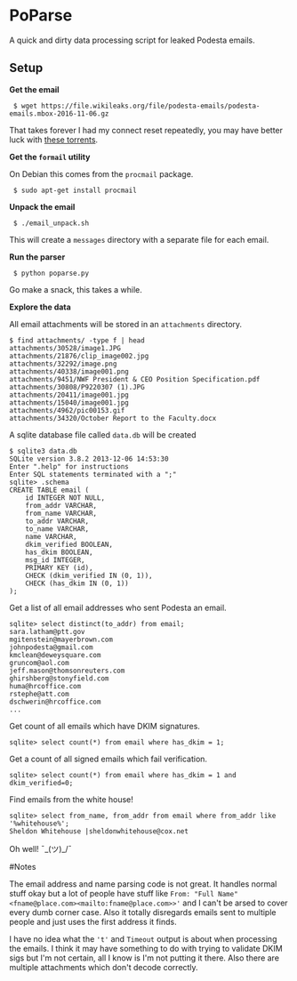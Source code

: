 # PoParse

A quick and dirty data processing script for leaked Podesta emails.


## Setup

__Get the email__

` $ wget https://file.wikileaks.org/file/podesta-emails/podesta-emails.mbox-2016-11-06.gz`

That takes forever I had my connect reset repeatedly, you may have better luck with [these torrents](https://www.reddit.com/r/WikiLeaks/comments/5an2yi/torrents_of_all_podesta_emails_sets_124_along/).

__Get the `formail` utility__

On Debian this comes from the `procmail` package.

` $ sudo apt-get install procmail`

__Unpack the email__

` $ ./email_unpack.sh`

This will create a `messages` directory with a separate file for each email.

__Run the parser__

` $ python poparse.py`

Go make a snack, this takes a while.

__Explore the data__

All email attachments will be stored in an `attachments` directory.

```
$ find attachments/ -type f | head
attachments/30528/image1.JPG
attachments/21876/clip_image002.jpg
attachments/32292/image.png
attachments/40338/image001.png
attachments/9451/NWF President & CEO Position Specification.pdf
attachments/30808/P9220307 (1).JPG
attachments/20411/image001.jpg
attachments/15040/image001.jpg
attachments/4962/pic00153.gif
attachments/34320/October Report to the Faculty.docx
```

A sqlite database file called `data.db` will be created


```
$ sqlite3 data.db 
SQLite version 3.8.2 2013-12-06 14:53:30
Enter ".help" for instructions
Enter SQL statements terminated with a ";"
sqlite> .schema
CREATE TABLE email (
	id INTEGER NOT NULL, 
	from_addr VARCHAR, 
	from_name VARCHAR, 
	to_addr VARCHAR, 
	to_name VARCHAR, 
	name VARCHAR, 
	dkim_verified BOOLEAN, 
	has_dkim BOOLEAN, 
	msg_id INTEGER, 
	PRIMARY KEY (id), 
	CHECK (dkim_verified IN (0, 1)), 
	CHECK (has_dkim IN (0, 1))
);

```

Get a list of all email addresses who sent Podesta an email.

```
sqlite> select distinct(to_addr) from email;
sara.latham@ptt.gov
mgitenstein@mayerbrown.com
johnpodesta@gmail.com
kmclean@deweysquare.com
gruncom@aol.com
jeff.mason@thomsonreuters.com
ghirshberg@stonyfield.com
huma@hrcoffice.com
rstephe@att.com
dschwerin@hrcoffice.com
...

```


Get count of all emails which have DKIM signatures.

```
sqlite> select count(*) from email where has_dkim = 1;
```

Get a count of all signed emails which fail verification.

```
sqlite> select count(*) from email where has_dkim = 1 and dkim_verified=0;
```

Find emails from the white house!

```
sqlite> select from_name, from_addr from email where from_addr like '%whitehouse%';
Sheldon Whitehouse |sheldonwhitehouse@cox.net
```

Oh well! ¯\_(ツ)_/¯


#Notes

The email address and name parsing code is not great. It handles normal stuff okay but a lot of people have stuff like `From: "Full Name" <fname@place.com><mailto:fname@place.com>>'` and I can't be arsed to cover every dumb corner case. Also it totally disregards emails sent to multiple people and just uses the first address it finds.

I have no idea what the `'t'` and `Timeout` output is about when processing the emails. I think it may have something to do with trying to validate DKIM sigs but I'm not certain, all I know is I'm not putting it there. Also there are multiple attachments which don't decode correctly.
